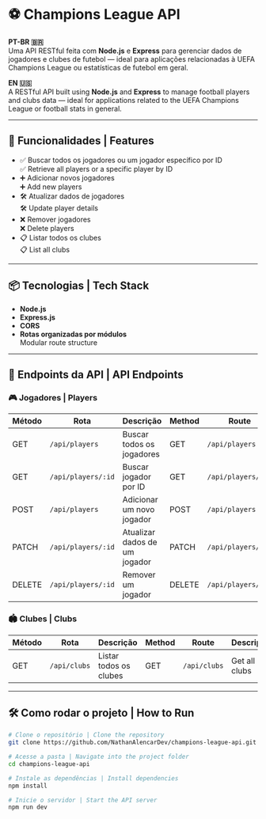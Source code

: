 # ⚽ Champions League API

**PT-BR 🇧🇷**  
Uma API RESTful feita com **Node.js** e **Express** para gerenciar dados de jogadores e clubes de futebol — ideal para aplicações relacionadas à UEFA Champions League ou estatísticas de futebol em geral.

**EN 🇺🇸**  
A RESTful API built using **Node.js** and **Express** to manage football players and clubs data — ideal for applications related to the UEFA Champions League or football stats in general.

---

## 🚀 Funcionalidades | Features

- ✅ Buscar todos os jogadores ou um jogador específico por ID  
  ✅ Retrieve all players or a specific player by ID
- ➕ Adicionar novos jogadores  
  ➕ Add new players
- 🛠️ Atualizar dados de jogadores  
  🛠️ Update player details
- ❌ Remover jogadores  
  ❌ Delete players
- 📋 Listar todos os clubes  
  📋 List all clubs

---

## 📦 Tecnologias | Tech Stack

- **Node.js**
- **Express.js**
- **CORS**
- **Rotas organizadas por módulos**  
  Modular route structure

---

## 📂 Endpoints da API | API Endpoints

### 🎮 Jogadores | Players

| Método | Rota                | Descrição                       | Method | Route               | Description           |
|--------|---------------------|----------------------------------|--------|---------------------|-----------------------|
| GET    | `/api/players`      | Buscar todos os jogadores        | GET    | `/api/players`      | Get all players       |
| GET    | `/api/players/:id`  | Buscar jogador por ID            | GET    | `/api/players/:id`  | Get player by ID      |
| POST   | `/api/players`      | Adicionar um novo jogador        | POST   | `/api/players`      | Add a new player      |
| PATCH  | `/api/players/:id`  | Atualizar dados de um jogador    | PATCH  | `/api/players/:id`  | Update a player       |
| DELETE | `/api/players/:id`  | Remover um jogador               | DELETE | `/api/players/:id`  | Delete a player       |

### 🏟️ Clubes | Clubs

| Método | Rota         | Descrição               | Method | Route        | Description        |
|--------|--------------|--------------------------|--------|--------------|--------------------|
| GET    | `/api/clubs` | Listar todos os clubes   | GET    | `/api/clubs` | Get all clubs      |

---

## 🛠️ Como rodar o projeto | How to Run

```bash
# Clone o repositório | Clone the repository
git clone https://github.com/NathanAlencarDev/champions-league-api.git

# Acesse a pasta | Navigate into the project folder
cd champions-league-api

# Instale as dependências | Install dependencies
npm install

# Inicie o servidor | Start the API server
npm run dev
